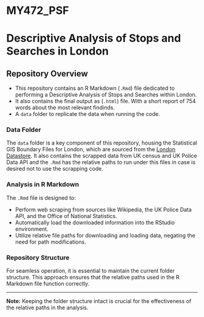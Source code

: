 # MY472_PSF
# Descriptive Analysis of Stops and Searches in London

## Repository Overview

- This repository contains an R Markdown (`.Rmd`) file dedicated to performing a Descriptive Analysis of Stops and Searches within London.
- It also contains the final output as (`.html`) file. With a short report of 754 words about the most relevant findinds.
- A `data` folder to replicate the data when running the code.
  


### Data Folder

The `data` folder is a key component of this repository, housing the Statistical GIS Boundary Files for London, which are sourced from the [London Datastore](https://data.london.gov.uk/dataset/statistical-gis-boundary-files-london).
It also contains the scrapped data from UK census and UK Police Data API and the `.Rmd` has the relative paths to run under this files in case is desired not to use the scrapping code.

### Analysis in R Markdown

The `.Rmd` file is designed to:

- Perform web scraping from sources like Wikipedia, the UK Police Data API, and the Office of National Statistics.
- Automatically load the downloaded information into the RStudio environment.
- Utilize relative file paths for downloading and loading data, negating the need for path modifications.

### Repository Structure

For seamless operation, it is essential to maintain the current folder structure. This approach ensures that the relative paths used in the R Markdown file function correctly.

---

**Note:** Keeping the folder structure intact is crucial for the effectiveness of the relative paths in the analysis.
